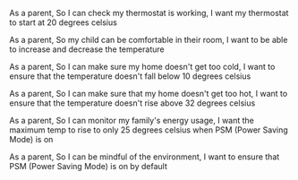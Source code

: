 
As a parent,
So I can check my thermostat is working,
I want my thermostat to start at 20 degrees celsius

As a parent,
So my child can be comfortable in their room,
I want to be able to increase and decrease the temperature 

As a parent,
So I can make sure my home doesn't get too cold,
I want to ensure that the temperature doesn't fall below 10 degrees celsius

As a parent,
So I can make sure that my home doesn't get too hot,
I want to ensure that the temperature doesn't rise above 32 degrees celsius

As a parent,
So I can monitor my family's energy usage,
I want the maximum temp to rise to only 25 degrees celsius when PSM (Power Saving Mode) is on

As a parent,
So I can be mindful of the environment,
I want to ensure that PSM (Power Saving Mode) is on by default

